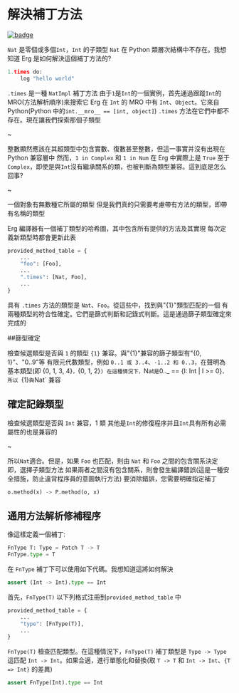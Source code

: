 # 解決補丁方法

[![badge](https://img.shields.io/endpoint.svg?url=https%3A%2F%2Fgezf7g7pd5.execute-api.ap-northeast-1.amazonaws.com%2Fdefault%2Fsource_up_to_date%3Fowner%3Derg-lang%26repos%3Derg%26ref%3Dmain%26path%3Ddoc/EN/compiler/trait_method_resolving.md%26commit_hash%3D06f8edc9e2c0cee34f6396fd7c64ec834ffb5352)](https://gezf7g7pd5.execute-api.ap-northeast-1.amazonaws.com/default/source_up_to_date?owner=erg-lang&repos=erg&ref=main&path=doc/EN/compiler/trait_method_resolving.md&commit_hash=06f8edc9e2c0cee34f6396fd7c64ec834ffb5352)

`Nat` 是零個或多個`Int`，`Int` 的子類型
`Nat` 在 Python 類層次結構中不存在。我想知道 Erg 是如何解決這個補丁方法的?

```python
1.times do:
    log "hello world"
```

`.times` 是一種 `NatImpl` 補丁方法
由于`1`是`Int`的一個實例，首先通過跟蹤`Int`的MRO(方法解析順序)來搜索它
Erg 在 `Int` 的 MRO 中有 `Int`、`Object`。它來自 Python(Python 中的`int.__mro__ == [int, object]`)
`.times` 方法在它們中都不存在。現在讓我們探索那個子類型

~

整數顯然應該在其超類型中包含實數、復數甚至整數，但這一事實并沒有出現在 Python 兼容層中
然而，`1 in Complex` 和 `1 in Num` 在 Erg 中實際上是 `True`
至于`Complex`，即使是與`Int`沒有繼承關系的類，也被判斷為類型兼容。這到底是怎么回事?

~

一個對象有無數種它所屬的類型
但是我們真的只需要考慮帶有方法的類型，即帶有名稱的類型

Erg 編譯器有一個補丁類型的哈希圖，其中包含所有提供的方法及其實現
每次定義新類型時都會更新此表

```python
provided_method_table = {
    ...
    "foo": [Foo],
    ...
    ".times": [Nat, Foo],
    ...
}
```

具有 `.times` 方法的類型是 `Nat`、`Foo`。從這些中，找到與"{1}"類型匹配的一個
有兩種類型的符合性確定。它們是篩式判斷和記錄式判斷。這是通過篩子類型確定來完成的

##篩型確定

檢查候選類型是否與 `1` 的類型 `{1}` 兼容。與"{1}"兼容的篩子類型有"{0, 1}"、"0..9"等
有限元代數類型，例如 `0..1 或 3..4`、`-1..2 和 0..3`，在聲明為基本類型(即 {0, 1, 3, 4}`，`{0, 1, 2}`)
在這種情況下，`Nat` 是 `0.._ == {I: Int | I >= 0}`，所以 `{1}` 與 `Nat` 兼容

## 確定記錄類型

檢查候選類型是否與 `Int` 兼容，1 類
其他是`Int`的修復程序并且`Int`具有所有必需屬性的也是兼容的

~

所以`Nat`適合。但是，如果 `Foo` 也匹配，則由 `Nat` 和 `Foo` 之間的包含關系決定
即，選擇子類型方法
如果兩者之間沒有包含關系，則會發生編譯錯誤(這是一種安全措施，防止違背程序員的意圖執行方法)
要消除錯誤，您需要明確指定補丁

```python
o.method(x) -> P.method(o, x)
```

## 通用方法解析修補程序

像這樣定義一個補丁: 

```python
FnType T: Type = Patch T -> T
FnType.type = T
```

在 `FnType` 補丁下可以使用如下代碼。我想知道這將如何解決

```python
assert (Int -> Int).type == Int
```

首先，`FnType(T)` 以下列格式注冊到`provided_method_table` 中

```python
provided_method_table = {
    ...
    "type": [FnType(T)],
    ...
}
```

`FnType(T)` 檢查匹配類型。在這種情況下，`FnType(T)` 補丁類型是 `Type -> Type`
這匹配 `Int -> Int`。如果合適，進行單態化和替換(取 `T -> T` 和 `Int -> Int`、`{T => Int}` 的差異)

```python
assert FnType(Int).type == Int
```